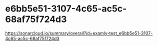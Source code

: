 # e6bb5e51-3107-4c65-ac5c-68af75f724d3
https://sonarcloud.io/summary/overall?id=examly-test_e6bb5e51-3107-4c65-ac5c-68af75f724d3
